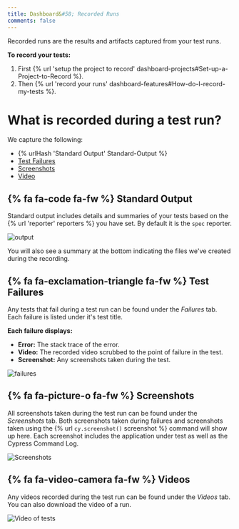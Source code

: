 ```yaml
---
title: Dashboard&#58; Recorded Runs
comments: false
---
```


Recorded runs are the results and artifacts captured from your test runs.

**To record your tests:**

1. First {% url 'setup the project to record' dashboard-projects#Set-up-a-Project-to-Record %}.
2. Then {% url 'record your runs' dashboard-features#How-do-I-record-my-tests %}.

# What is recorded during a test run?

We capture the following:

- {% urlHash 'Standard Output' Standard-Output %}
- [Test Failures](#Test-Failures)
- [Screenshots](#Screenshots)
- [Video](#Video)

## {% fa fa-code fa-fw %} Standard Output

Standard output includes details and summaries of your tests based on the {% url 'reporter' reporters %} you have set. By default it is the `spec` reporter.

![output](https://cloud.githubusercontent.com/assets/1271364/22707798/f5e5608e-ed41-11e6-8832-d66e5a68094b.png)

You will also see a summary at the bottom indicating the files we've created during the recording.

## {% fa fa-exclamation-triangle fa-fw %} Test Failures

Any tests that fail during a test run can be found under the *Failures* tab. Each failure is listed under it's test title.

**Each failure displays:**

- **Error:** The stack trace of the error.
- **Video:** The recorded video scrubbed to the point of failure in the test.
- **Screenshot:** Any screenshots taken during the test.

![failures](https://cloud.githubusercontent.com/assets/1271364/22707770/dce3664e-ed41-11e6-84de-03acdc499daa.png)

## {% fa fa-picture-o fa-fw %} Screenshots

All screenshots taken during the test run can be found under the *Screenshots* tab. Both screenshots taken during failures and screenshots taken using the {% url `cy.screenshot()` screenshot %} command will show up here. Each screenshot includes the application under test as well as the Cypress Command Log.

![Screenshots](https://cloud.githubusercontent.com/assets/1271364/22707241/28bf50de-ed40-11e6-93a1-4e09c2767605.png)

## {% fa fa-video-camera fa-fw %}  Videos

Any videos recorded during the test run can be found under the *Videos* tab. You can also download the video of a run.

![Video of tests](https://cloud.githubusercontent.com/assets/1271364/22706030/c3a442f8-ed3b-11e6-812e-a12980057e39.png)
